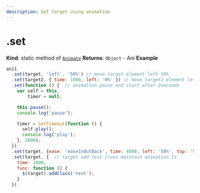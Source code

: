 ```yaml
---
description: Set target using animation
---
```


# .set

**Kind**: static method of [`Animate`](https://github.com/trustyoo86/framation#Animate) **Returns**: `Object` - Ani **Example**

```javascript
ani1
  .set(target, 'left', '50%') // move target element left 50%
  .set(target2, { time: 1000, left: '0%' }) // move target2 element left 0%
  .set(function () {  // animation pause and start after 2seconds
    var self = this,
        timer = null;

    this.pause();
    console.log('pause');

    timer = setTimeout(function () {
      self.play();
      console.log('play');
    }, 2000);
  })
  .set(target, {ease: 'easeInOutBack', time: 4000, left: '50%', top: '50%'})  // target element set ease and left 50%, top 50% during 4s
  .set(target, {  // target add test class maintain animation 1s
    time: 1000,
    func: function () {
      $(target).addClass('test');
    }
  })
```

